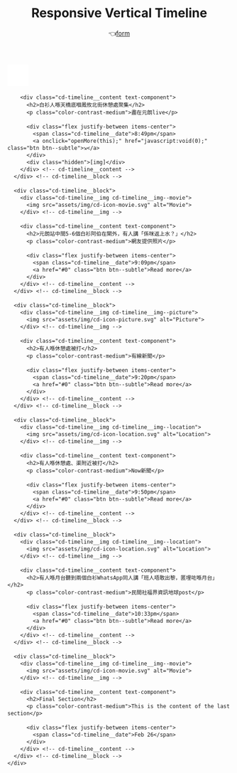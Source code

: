 <!doctype html>
<html lang="en">
<head>
  <meta charset="UTF-8">
  <meta name="viewport" content="width=device-width, initial-scale=1">
<script src="https://ajax.googleapis.com/ajax/libs/jquery/3.4.1/jquery.min.js"></script>
  <script>document.getElementsByTagName("html")[0].className += " js";</script>
  <link rel="stylesheet" href="assets/css/style.css">
  <style>
.hidden { display: block; display: none; }
.btn { transition: all 0.5s; }
.more { transform:rotate(-180deg); }
  </style>
  <script>
function openMore(el) {
	$(el).toggleClass('more');
	$(el).parent().next().slideToggle();
}
  </script>
  <title>Responsive Vertical Timeline | CodyHouse</title>
</head>
<body>
	<header class="cd-main-header text-center flex flex-column flex-center">
    <h1>Responsive Vertical Timeline</h1>
    <p class="margin-top-sm">👈<a class="color-inherit" href="https://docs.google.com/forms/d/e/1FAIpQLScUQGrfgleucQU70fvNvY9KhLyt54wG6Y1awdkLK-c2FVbuSA/viewform">form</a></p>
  </header>

  <section class="cd-timeline js-cd-timeline">
    <div class="container max-width-lg cd-timeline__container">
      <div class="cd-timeline__block">
        <div class="cd-timeline__img cd-timeline__img--picture">
          <img src="assets/img/cd-icon-picture.svg" alt="Picture">
        </div> <!-- cd-timeline__img -->

        <div class="cd-timeline__content text-component">
          <h2>白衫人喺天橋底嗰鳳攸北街休憩處聚集</h2>
          <p class="color-contrast-medium">盡在元朗live</p>

          <div class="flex justify-between items-center">
            <span class="cd-timeline__date">8:49pm</span>
            <a onclick="openMore(this);" href="javascript:void(0);" class="btn btn--subtle">⇲</a>
          </div>
          <div class="hidden">[img]</div>
        </div> <!-- cd-timeline__content -->
      </div> <!-- cd-timeline__block -->

      <div class="cd-timeline__block">
        <div class="cd-timeline__img cd-timeline__img--movie">
          <img src="assets/img/cd-icon-movie.svg" alt="Movie">
        </div> <!-- cd-timeline__img -->

        <div class="cd-timeline__content text-component">
          <h2>元朗站中間5-6個白衫阿伯在閘外，有人講「係咪返上水？」</h2>
          <p class="color-contrast-medium">網友提供照片</p>
          
          <div class="flex justify-between items-center">
            <span class="cd-timeline__date">9:09pm</span>
            <a href="#0" class="btn btn--subtle">Read more</a>
          </div>
        </div> <!-- cd-timeline__content -->
      </div> <!-- cd-timeline__block -->

      <div class="cd-timeline__block">
        <div class="cd-timeline__img cd-timeline__img--picture">
          <img src="assets/img/cd-icon-picture.svg" alt="Picture">
        </div> <!-- cd-timeline__img -->

        <div class="cd-timeline__content text-component">
          <h2>有人喺休憩處被打</h2>
          <p class="color-contrast-medium">有線新聞</p>

          <div class="flex justify-between items-center">
            <span class="cd-timeline__date">9:20pm</span>
            <a href="#0" class="btn btn--subtle">Read more</a>
          </div>
        </div> <!-- cd-timeline__content -->
      </div> <!-- cd-timeline__block -->

      <div class="cd-timeline__block">
        <div class="cd-timeline__img cd-timeline__img--location">
          <img src="assets/img/cd-icon-location.svg" alt="Location">
        </div> <!-- cd-timeline__img -->

        <div class="cd-timeline__content text-component">
          <h2>有人喺休憩處、渠附近被打</h2>
          <p class="color-contrast-medium">Now新聞</p>

          <div class="flex justify-between items-center">
            <span class="cd-timeline__date">9:50pm</span>
            <a href="#0" class="btn btn--subtle">Read more</a>
          </div>
        </div> <!-- cd-timeline__content -->
      </div> <!-- cd-timeline__block -->

      <div class="cd-timeline__block">
        <div class="cd-timeline__img cd-timeline__img--location">
          <img src="assets/img/cd-icon-location.svg" alt="Location">
        </div> <!-- cd-timeline__img -->

        <div class="cd-timeline__content text-component">
          <h2>有人喺月台聽到兩個白衫WhatsApp同人講「班人唔敢出黎，匿埋咗喺月台」</h2>
          <p class="color-contrast-medium">民間社福界資訊地球post</p>

          <div class="flex justify-between items-center">
            <span class="cd-timeline__date">10:33pm</span>
            <a href="#0" class="btn btn--subtle">Read more</a>
          </div>
        </div> <!-- cd-timeline__content -->
      </div> <!-- cd-timeline__block -->

      <div class="cd-timeline__block">
        <div class="cd-timeline__img cd-timeline__img--movie">
          <img src="assets/img/cd-icon-movie.svg" alt="Movie">
        </div> <!-- cd-timeline__img -->

        <div class="cd-timeline__content text-component">
          <h2>Final Section</h2>
          <p class="color-contrast-medium">This is the content of the last section</p>

          <div class="flex justify-between items-center">
            <span class="cd-timeline__date">Feb 26</span>
          </div>
        </div> <!-- cd-timeline__content -->
      </div> <!-- cd-timeline__block -->
    </div>
  </section> <!-- cd-timeline -->
  <script src="assets/js/main.js"></script>
</body>
</html>
